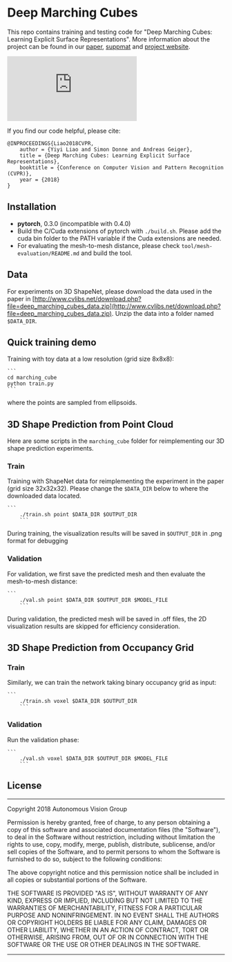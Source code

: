 # Deep Marching Cubes
This repo contains training and testing code for "Deep Marching Cubes: Learning Explicit Surface Representations". More information about the project can be found in our [paper](http://www.cvlibs.net/publications/Liao2018CVPR.pdf), [suppmat](http://www.cvlibs.net/publications/Liao2018CVPR_supplementary.pdf) and [project website](https://avg.is.tue.mpg.de/research_projects/deep-marching-cubes).

![teaser](https://avg.is.tue.mpg.de/uploads/research_project/image/158/project_teaser.pdf)

If you find our code helpful, please cite:

	@INPROCEEDINGS{Liao2018CVPR,
  		author = {Yiyi Liao and Simon Donne and Andreas Geiger},
  		title = {Deep Marching Cubes: Learning Explicit Surface Representations},
  		booktitle = {Conference on Computer Vision and Pattern Recognition (CVPR)},
  		year = {2018}
	}



## Installation
 
* __pytorch__, 0.3.0 (incompatible with 0.4.0)
* Build the C/Cuda extensions of pytorch with ```./build.sh```. Please add the cuda bin folder to the PATH variable if the Cuda extensions are needed.
* For evaluating the mesh-to-mesh distance, please check `tool/mesh-evaluation/README.md` and build the tool.


## Data
For experiments on 3D ShapeNet, please download the data used in the paper in [http://www.cvlibs.net/download.php?file=deep_marching_cubes_data.zip](http://www.cvlibs.net/download.php?file=deep_marching_cubes_data.zip). Unzip the data into a folder named `$DATA_DIR`.

## Quick training demo

Training with toy data at a low resolution (grid size 8x8x8):

    ```
    cd marching_cube
    python train.py
    ```

where the points are sampled from ellipsoids.


## 3D Shape Prediction from Point Cloud 

Here are some scripts in the `marching_cube` folder for reimplementing our 3D shape prediction experiments.

### Train

Training with ShapeNet data for reimplementing the experiment in the paper (grid size 32x32x32). Please change the `$DATA_DIR` below to where the downloaded data located.

	```
        ./train.sh point $DATA_DIR $OUTPUT_DIR
        ```

During training, the visualization results will be saved in ```$OUTPUT_DIR``` in .png format for debugging

### Validation

For validation, we first save the predicted mesh and then evaluate the mesh-to-mesh distance:

	```
        ./val.sh point $DATA_DIR $OUTPUT_DIR $MODEL_FILE
        ```

During validation, the predicted mesh will be saved in .off files, the 2D visualization results are skipped for efficiency consideration.

## 3D Shape Prediction from Occupancy Grid

### Train

Similarly, we can train the network taking binary occupancy grid as input:

	```
        ./train.sh voxel $DATA_DIR $OUTPUT_DIR
        ```

### Validation

Run the validation phase:

	```
        ./val.sh voxel $DATA_DIR $OUTPUT_DIR $MODEL_FILE
        ```


## License
---


Copyright 2018 Autonomous Vision Group

Permission is hereby granted, free of charge, to any person obtaining a copy of this software and associated documentation files (the "Software"), to deal in the Software without restriction, including without limitation the rights to use, copy, modify, merge, publish, distribute, sublicense, and/or sell copies of the Software, and to permit persons to whom the Software is furnished to do so, subject to the following conditions:

The above copyright notice and this permission notice shall be included in all copies or substantial portions of the Software.

THE SOFTWARE IS PROVIDED "AS IS", WITHOUT WARRANTY OF ANY KIND, EXPRESS OR IMPLIED, INCLUDING BUT NOT LIMITED TO THE WARRANTIES OF MERCHANTABILITY, FITNESS FOR A PARTICULAR PURPOSE AND NONINFRINGEMENT. IN NO EVENT SHALL THE AUTHORS OR COPYRIGHT HOLDERS BE LIABLE FOR ANY CLAIM, DAMAGES OR OTHER LIABILITY, WHETHER IN AN ACTION OF CONTRACT, TORT OR OTHERWISE, ARISING FROM, OUT OF OR IN CONNECTION WITH THE SOFTWARE OR THE USE OR OTHER DEALINGS IN THE SOFTWARE.

---
